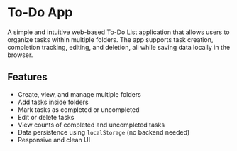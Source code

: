 
# To-Do App 

A simple and intuitive web-based To-Do List application that allows users to organize tasks within multiple folders. The app supports task creation, completion tracking, editing, and deletion, all while saving data locally in the browser.

## Features

- Create, view, and manage multiple folders
- Add tasks inside folders
- Mark tasks as completed or uncompleted
- Edit or delete tasks
- View counts of completed and uncompleted tasks
- Data persistence using `localStorage` (no backend needed)
- Responsive and clean UI

